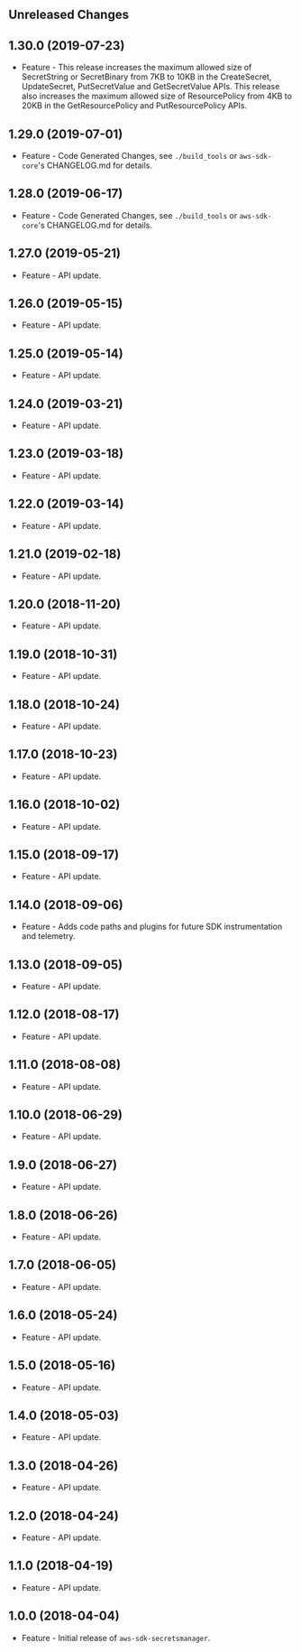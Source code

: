 Unreleased Changes
------------------

1.30.0 (2019-07-23)
------------------

* Feature - This release increases the maximum allowed size of SecretString or SecretBinary from 7KB to 10KB in the CreateSecret, UpdateSecret, PutSecretValue and GetSecretValue APIs. This release also increases the maximum allowed size of ResourcePolicy from 4KB to 20KB in the GetResourcePolicy and PutResourcePolicy APIs.

1.29.0 (2019-07-01)
------------------

* Feature - Code Generated Changes, see `./build_tools` or `aws-sdk-core`'s CHANGELOG.md for details.

1.28.0 (2019-06-17)
------------------

* Feature - Code Generated Changes, see `./build_tools` or `aws-sdk-core`'s CHANGELOG.md for details.

1.27.0 (2019-05-21)
------------------

* Feature - API update.

1.26.0 (2019-05-15)
------------------

* Feature - API update.

1.25.0 (2019-05-14)
------------------

* Feature - API update.

1.24.0 (2019-03-21)
------------------

* Feature - API update.

1.23.0 (2019-03-18)
------------------

* Feature - API update.

1.22.0 (2019-03-14)
------------------

* Feature - API update.

1.21.0 (2019-02-18)
------------------

* Feature - API update.

1.20.0 (2018-11-20)
------------------

* Feature - API update.

1.19.0 (2018-10-31)
------------------

* Feature - API update.

1.18.0 (2018-10-24)
------------------

* Feature - API update.

1.17.0 (2018-10-23)
------------------

* Feature - API update.

1.16.0 (2018-10-02)
------------------

* Feature - API update.

1.15.0 (2018-09-17)
------------------

* Feature - API update.

1.14.0 (2018-09-06)
------------------

* Feature - Adds code paths and plugins for future SDK instrumentation and telemetry.

1.13.0 (2018-09-05)
------------------

* Feature - API update.

1.12.0 (2018-08-17)
------------------

* Feature - API update.

1.11.0 (2018-08-08)
------------------

* Feature - API update.

1.10.0 (2018-06-29)
------------------

* Feature - API update.

1.9.0 (2018-06-27)
------------------

* Feature - API update.

1.8.0 (2018-06-26)
------------------

* Feature - API update.

1.7.0 (2018-06-05)
------------------

* Feature - API update.

1.6.0 (2018-05-24)
------------------

* Feature - API update.

1.5.0 (2018-05-16)
------------------

* Feature - API update.

1.4.0 (2018-05-03)
------------------

* Feature - API update.

1.3.0 (2018-04-26)
------------------

* Feature - API update.

1.2.0 (2018-04-24)
------------------

* Feature - API update.

1.1.0 (2018-04-19)
------------------

* Feature - API update.

1.0.0 (2018-04-04)
------------------

* Feature - Initial release of `aws-sdk-secretsmanager`.

